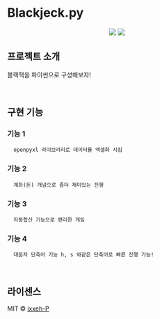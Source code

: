 #  Blackjeck.py

<div align="center">
   <img src="https://img.shields.io/badge/Visual Studio Code-007ACC?style=flat&logo=visualstudiocode&logoColor=white"/>
   <img src="https://img.shields.io/badge/Python-3776AB?style=flat&logo=python&logoColor=white"/>
</div>

## 프로젝트 소개
블랙잭을 파이썬으로 구성해보자!

<br>

## 구현 기능

### 기능 1
      openpyxl 라이브러리로 데이터를 액셀화 시킴
### 기능 2
      계좌(돈) 개념으로 좀더 재미있는 진행
### 기능 3
      자동합산 기능으로 편리한 게임
### 기능 4
      대문자 단축어 기능 h, s 와같은 단축어로 빠른 진행 가능!
<br>

## 라이센스

MIT &copy; [ixxeh-P](https://www.github.com/ixxeh-p)


